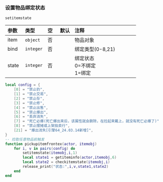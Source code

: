 ### 设置物品绑定状态

`setitemstate`

| 参数  | 类型      | 空   | 默认 | 注释                           |
| :---- | :-------- | :--- | :--- | :----------------------------- |
| item  | `object`  | 否   |      | 物品对象                       |
| bind  | `integer` | 否   |      | 绑定类型(0-8,21)               |
| state | `integer` | 否   |      | 绑定状态<br />0=不绑定<br />1=绑定 |
```lua
local config = {
    [0] = "禁止扔",
    [1] = "禁止交易",
    [2] = "禁止存",
    [3] = "禁止修",
    [4] = "禁止出售",
    [5] = "禁止爆出",
    [6] = "丢弃消失",
    [7] = "死亡必爆(死亡爆出来后，该属性就会删除，在捡起来戴上，就没有死亡必爆了)",
    [8] = "禁止摆摊或上架拍卖行",
    [21] = "爆出消失[引擎64_24.03.14新增]",
}
-- 捡取任意物品前触发
function pickupitemfrontex(actor, itemobj)
    for i, v in pairs(config) do
        setitemstate(itemobj,i,1)
        local state1 = getiteminfo(actor,itemobj,6)
        local state2 = checkitemstate(itemobj,i)
        release_print("状态:",i,v,state1,state2)
    end
end
```

